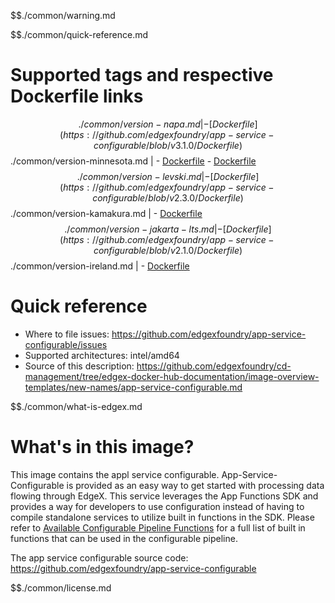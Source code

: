 $$./common/warning.md

$$./common/quick-reference.md

# Supported tags and respective Dockerfile links

$$./common/version-napa.md |
        - [Dockerfile](https://github.com/edgexfoundry/app-service-configurable/blob/v3.1.0/Dockerfile)
$$./common/version-minnesota.md |
        - [Dockerfile](https://github.com/edgexfoundry/app-service-configurable/blob/v3.0.0/Dockerfile)
        - [Dockerfile](https://github.com/edgexfoundry/app-service-configurable/blob/v3.0.1/Dockerfile)
$$./common/version-levski.md |
        - [Dockerfile](https://github.com/edgexfoundry/app-service-configurable/blob/v2.3.0/Dockerfile)
$$./common/version-kamakura.md |
        - [Dockerfile](https://github.com/edgexfoundry/app-service-configurable/blob/v2.2.0/Dockerfile)
$$./common/version-jakarta-lts.md |
        - [Dockerfile](https://github.com/edgexfoundry/app-service-configurable/blob/v2.1.0/Dockerfile)
$$./common/version-ireland.md |
        - [Dockerfile](https://github.com/edgexfoundry/app-service-configurable/blob/v2.0.0/Dockerfile)

# Quick reference

- Where to file issues: https://github.com/edgexfoundry/app-service-configurable/issues
- Supported architectures: intel/amd64
- Source of this description: https://github.com/edgexfoundry/cd-management/tree/edgex-docker-hub-documentation/image-overview-templates/new-names/app-service-configurable.md

$$./common/what-is-edgex.md

# What's in this image?

This image contains the appl service configurable. App-Service-Configurable is provided as an easy way to get started with processing data flowing through EdgeX. This service leverages the App Functions SDK and provides a way for developers to use configuration instead of having to compile standalone services to utilize built in functions in the SDK. Please refer to [Available Configurable Pipeline Functions](https://docs.edgexfoundry.org/2.0/microservices/application/AppServiceConfigurable/#available-configurable-pipeline-functions) for a full list of built in functions that can be used in the configurable pipeline.

The app service configurable source code: <https://github.com/edgexfoundry/app-service-configurable>

$$./common/license.md
